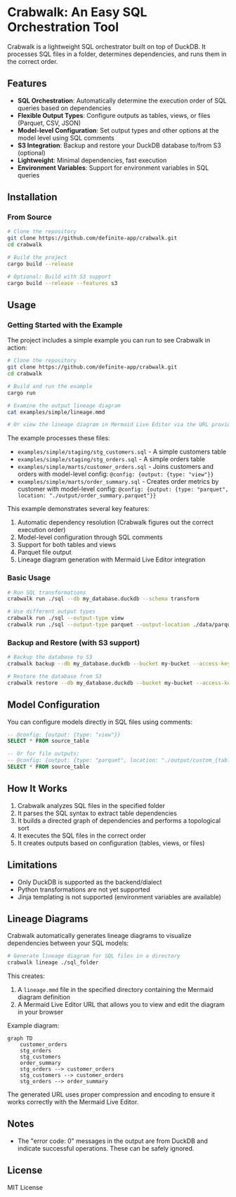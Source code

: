 # Crabwalk: An Easy SQL Orchestration Tool

Crabwalk is a lightweight SQL orchestrator built on top of DuckDB. It processes SQL files in a folder, determines dependencies, and runs them in the correct order.

## Features

- **SQL Orchestration**: Automatically determine the execution order of SQL queries based on dependencies
- **Flexible Output Types**: Configure outputs as tables, views, or files (Parquet, CSV, JSON)
- **Model-level Configuration**: Set output types and other options at the model level using SQL comments
- **S3 Integration**: Backup and restore your DuckDB database to/from S3 (optional)
- **Lightweight**: Minimal dependencies, fast execution
- **Environment Variables**: Support for environment variables in SQL queries

## Installation

### From Source

```bash
# Clone the repository
git clone https://github.com/definite-app/crabwalk.git
cd crabwalk

# Build the project
cargo build --release

# Optional: Build with S3 support
cargo build --release --features s3
```

## Usage

### Getting Started with the Example

The project includes a simple example you can run to see Crabwalk in action:

```bash
# Clone the repository
git clone https://github.com/definite-app/crabwalk.git
cd crabwalk

# Build and run the example
cargo run

# Examine the output lineage diagram
cat examples/simple/lineage.mmd

# Or view the lineage diagram in Mermaid Live Editor via the URL provided in the output
```

The example processes these files:
- `examples/simple/staging/stg_customers.sql` - A simple customers table
- `examples/simple/staging/stg_orders.sql` - A simple orders table
- `examples/simple/marts/customer_orders.sql` - Joins customers and orders with model-level config: `@config: {output: {type: "view"}}`
- `examples/simple/marts/order_summary.sql` - Creates order metrics by customer with model-level config: `@config: {output: {type: "parquet", location: "./output/order_summary.parquet"}}`

This example demonstrates several key features:
1. Automatic dependency resolution (Crabwalk figures out the correct execution order)
2. Model-level configuration through SQL comments
3. Support for both tables and views
4. Parquet file output
5. Lineage diagram generation with Mermaid Live Editor integration

### Basic Usage

```bash
# Run SQL transformations
crabwalk run ./sql --db my_database.duckdb --schema transform

# Use different output types
crabwalk run ./sql --output-type view
crabwalk run ./sql --output-type parquet --output-location ./data/parquet
```

### Backup and Restore (with S3 support)

```bash
# Backup the database to S3
crabwalk backup --db my_database.duckdb --bucket my-bucket --access-key XXX --secret-key YYY

# Restore the database from S3
crabwalk restore --db my_database.duckdb --bucket my-bucket --access-key XXX --secret-key YYY
```

## Model Configuration

You can configure models directly in SQL files using comments:

```sql
-- @config: {output: {type: "view"}}
SELECT * FROM source_table

-- Or for file outputs:
-- @config: {output: {type: "parquet", location: "./output/custom_{table_name}.parquet"}}
SELECT * FROM source_table
```

## How It Works

1. Crabwalk analyzes SQL files in the specified folder
2. It parses the SQL syntax to extract table dependencies
3. It builds a directed graph of dependencies and performs a topological sort
4. It executes the SQL files in the correct order
5. It creates outputs based on configuration (tables, views, or files)

## Limitations

- Only DuckDB is supported as the backend/dialect
- Python transformations are not yet supported
- Jinja templating is not supported (environment variables are available)

## Lineage Diagrams

Crabwalk automatically generates lineage diagrams to visualize dependencies between your SQL models:

```bash
# Generate lineage diagram for SQL files in a directory
crabwalk lineage ./sql_folder
```

This creates:
1. A `lineage.mmd` file in the specified directory containing the Mermaid diagram definition
2. A Mermaid Live Editor URL that allows you to view and edit the diagram in your browser

Example diagram:
```
graph TD
    customer_orders
    stg_orders
    stg_customers
    order_summary
    stg_orders --> customer_orders
    stg_customers --> customer_orders
    stg_orders --> order_summary
```

The generated URL uses proper compression and encoding to ensure it works correctly with the Mermaid Live Editor.

## Notes

- The "error code: 0" messages in the output are from DuckDB and indicate successful operations. These can be safely ignored.

## License

MIT License